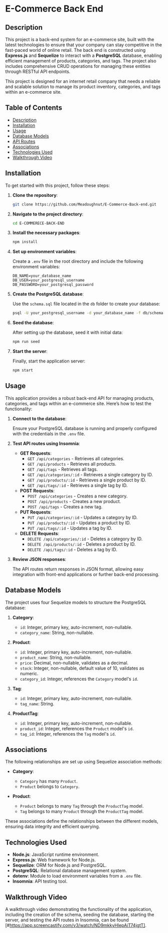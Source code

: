 
# E-Commerce Back End

## Description

This project is a back-end system for an e-commerce site, built with the latest technologies to ensure that your company can stay competitive in the fast-paced world of online retail. The back end is constructed using **Express.js** and **Sequelize** to interact with a **PostgreSQL** database, enabling efficient management of products, categories, and tags. The project also includes comprehensive CRUD operations for managing these entities through RESTful API endpoints.

This project is designed for an internet retail company that needs a reliable and scalable solution to manage its product inventory, categories, and tags within an e-commerce site.

## Table of Contents

- [Description](#description)
- [Installation](#installation)
- [Usage](#usage)
- [Database Models](#database-models)
- [API Routes](#api-routes)
- [Associations](#associations)
- [Technologies Used](#technologies-used)
- [Walkthrough Video](#walkthrough-video)


## Installation

To get started with this project, follow these steps:

1. **Clone the repository**:

   ```bash
   git clone https://github.com/Meadoughnut/E-Commerce-Back-end.git
   ```

2. **Navigate to the project directory**:

   ```bash
   cd E-COMMERECE-BACK-END
   ```

3. **Install the necessary packages**:

   ```bash
   npm install
   ```

4. **Set up environment variables**:

   Create a `.env` file in the root directory and include the following environment variables:

   ```env
   DB_NAME=your_database_name
   DB_USER=your_postgresql_username
   DB_PASSWORD=your_postgresql_password
   ```

5. **Create the PostgreSQL database**:

   Use the `schema.sql` file located in the `db` folder to create your database:

   ```bash
   psql -U your_postgresql_username -d your_database_name -f db/schema.sql
   ```

6. **Seed the database**:

   After setting up the database, seed it with initial data:

   ```bash
   npm run seed
   ```

7. **Start the server**:

   Finally, start the application server:

   ```bash
   npm start
   ```

## Usage

This application provides a robust back-end API for managing products, categories, and tags within an e-commerce site. Here’s how to test the functionality:

1. **Connect to the database**: 

   Ensure your PostgreSQL database is running and properly configured with the credentials in the `.env` file.

2. **Test API routes using Insomnia**:

   - **GET Requests**:
     - `GET /api/categories` - Retrieves all categories.
     - `GET /api/products` - Retrieves all products.
     - `GET /api/tags` - Retrieves all tags.
     - `GET /api/categories/:id` - Retrieves a single category by ID.
     - `GET /api/products/:id` - Retrieves a single product by ID.
     - `GET /api/tags/:id` - Retrieves a single tag by ID.
   - **POST Requests**:
     - `POST /api/categories` - Creates a new category.
     - `POST /api/products` - Creates a new product.
     - `POST /api/tags` - Creates a new tag.
   - **PUT Requests**:
     - `PUT /api/categories/:id` - Updates a category by ID.
     - `PUT /api/products/:id` - Updates a product by ID.
     - `PUT /api/tags/:id` - Updates a tag by ID.
   - **DELETE Requests**:
     - `DELETE /api/categories/:id` - Deletes a category by ID.
     - `DELETE /api/products/:id` - Deletes a product by ID.
     - `DELETE /api/tags/:id` - Deletes a tag by ID.

3. **Review JSON responses**: 

   The API routes return responses in JSON format, allowing easy integration with front-end applications or further back-end processing.

## Database Models

The project uses four Sequelize models to structure the PostgreSQL database:

1. **Category**:
   - `id`: Integer, primary key, auto-increment, non-nullable.
   - `category_name`: String, non-nullable.

2. **Product**:
   - `id`: Integer, primary key, auto-increment, non-nullable.
   - `product_name`: String, non-nullable.
   - `price`: Decimal, non-nullable, validates as a decimal.
   - `stock`: Integer, non-nullable, default value of 10, validates as numeric.
   - `category_id`: Integer, references the `Category` model's `id`.

3. **Tag**:
   - `id`: Integer, primary key, auto-increment, non-nullable.
   - `tag_name`: String.

4. **ProductTag**:
   - `id`: Integer, primary key, auto-increment, non-nullable.
   - `product_id`: Integer, references the `Product` model's `id`.
   - `tag_id`: Integer, references the `Tag` model's `id`.

## Associations

The following relationships are set up using Sequelize association methods:

- **Category**:
  - `Category` has many `Product`.
  - `Product` belongs to `Category`.

- **Product**:
  - `Product` belongs to many `Tag` through the `ProductTag` model.
  - `Tag` belongs to many `Product` through the `ProductTag` model.

These associations define the relationships between the different models, ensuring data integrity and efficient querying.

## Technologies Used

- **Node.js**: JavaScript runtime environment.
- **Express.js**: Web framework for Node.js.
- **Sequelize**: ORM for Node.js and PostgreSQL.
- **PostgreSQL**: Relational database management system.
- **dotenv**: Module to load environment variables from a `.env` file.
- **Insomnia**: API testing tool.

## Walkthrough Video

A walkthrough video demonstrating the functionality of the application, including the creation of the schema, seeding the database, starting the server, and testing the API routes in Insomnia, can be found [#https://app.screencastify.com/v3/watch/ND9mkkyHlepAiT74jgtT]. 



